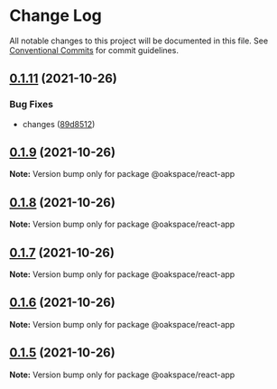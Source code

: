 # Change Log

All notable changes to this project will be documented in this file.
See [Conventional Commits](https://conventionalcommits.org) for commit guidelines.

## [0.1.11](https://github.com/oak93/lerna-ga-demo/compare/@oakspace/react-app@0.1.10...@oakspace/react-app@0.1.11) (2021-10-26)


### Bug Fixes

* changes ([89d8512](https://github.com/oak93/lerna-ga-demo/commit/89d851271496b10d0ed27eac3428aee571a9a135))





## [0.1.9](https://github.com/oak93/lerna-ga-demo/compare/@oakspace/react-app@0.1.8...@oakspace/react-app@0.1.9) (2021-10-26)

**Note:** Version bump only for package @oakspace/react-app





## [0.1.8](https://github.com/oak93/lerna-ga-demo/compare/@oakspace/react-app@0.1.7...@oakspace/react-app@0.1.8) (2021-10-26)

**Note:** Version bump only for package @oakspace/react-app





## [0.1.7](https://github.com/oak93/lerna-ga-demo/compare/@oakspace/react-app@0.1.6...@oakspace/react-app@0.1.7) (2021-10-26)

**Note:** Version bump only for package @oakspace/react-app





## [0.1.6](https://github.com/oak93/lerna-ga-demo/compare/@oakspace/react-app@0.1.5...@oakspace/react-app@0.1.6) (2021-10-26)

**Note:** Version bump only for package @oakspace/react-app





## [0.1.5](https://github.com/oak93/lerna-ga-demo/compare/@oakspace/react-app@0.1.4...@oakspace/react-app@0.1.5) (2021-10-26)

**Note:** Version bump only for package @oakspace/react-app
